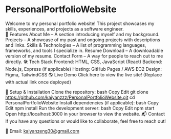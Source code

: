 # PersonalPortfolioWebsite
Welcome to my personal portfolio website! This project showcases my skills, experiences, and projects as a software engineer.  
🚀 Features
About Me – A section introducing myself and my background.
Projects – A showcase of my past and ongoing projects with descriptions and links.
Skills & Technologies – A list of programming languages, frameworks, and tools I specialize in.
Resume Download – A downloadable version of my resume.
Contact Form – A way for people to reach out to me directly.
🛠 Tech Stack
Frontend: HTML, CSS, JavaScript (React)
Backend: Node.js, Express (if applicable)
Hosting: GitHub Pages / AWS EC2
Design: Figma, TailwindCSS
🌎 Live Demo
Click here to view the live site! (Replace with actual link once deployed)

📌 Setup & Installation
Clone the repository:
bash
Copy
Edit
git clone https://github.com/kaiyanzzz/PersonalPortfolioWebsite.git
cd PersonalPortfolioWebsite
Install dependencies (if applicable):
bash
Copy
Edit
npm install
Run the development server:
bash
Copy
Edit
npm start
Open http://localhost:3000 in your browser to view the website.
📬 Contact
If you have any questions or would like to collaborate, feel free to reach out!

📧 Email: kaiyanzeng30@gmail.com
